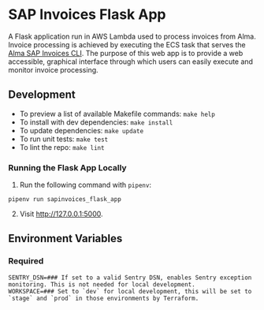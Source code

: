 # SAP Invoices Flask App

A Flask application run in AWS Lambda used to process invoices from Alma. Invoice processing is achieved by executing the ECS task that serves the [Alma SAP Invoices CLI](https://github.com/MITLibraries/alma-sapinvoices). The purpose of this web app is to provide a web accessible, graphical interface through which users can easily execute and monitor invoice processing. 

## Development

- To preview a list of available Makefile commands: `make help`
- To install with dev dependencies: `make install`
- To update dependencies: `make update`
- To run unit tests: `make test`
- To lint the repo: `make lint`

### Running the Flask App Locally

1. Run the following command with `pipenv`: 
  ```
  pipenv run sapinvoices_flask_app
  ```

2. Visit http://127.0.0.1:5000.
   
## Environment Variables

### Required

```shell
SENTRY_DSN=### If set to a valid Sentry DSN, enables Sentry exception monitoring. This is not needed for local development.
WORKSPACE=### Set to `dev` for local development, this will be set to `stage` and `prod` in those environments by Terraform.
```